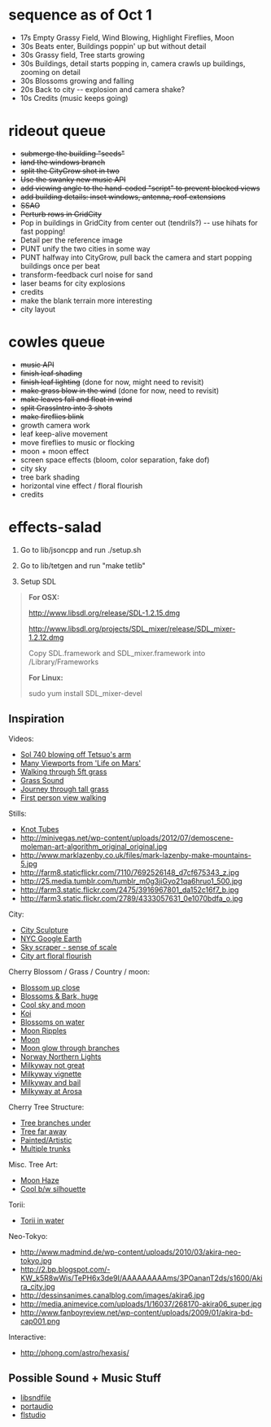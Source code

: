 sequence as of Oct 1
====================
 - 17s Empty Grassy Field, Wind Blowing, Highlight Fireflies, Moon
 - 30s Beats enter, Buildings poppin' up but without detail
 - 30s Grassy field, Tree starts growing
 - 30s Buildings, detail starts popping in, camera crawls up buildings, zooming on detail
 - 30s Blossoms growing and falling
 - 20s Back to city -- explosion and camera shake?
 - 10s Credits (music keeps going)

rideout queue
=============
 - ~~submerge the building "seeds"~~
 - ~~land the windows branch~~
 - ~~split the CityGrow shot in two~~
 - ~~Use the swanky new music API~~
 - ~~add viewing angle to the hand-coded "script" to prevent blocked views~~
 - ~~add building details: inset windows, antenna, roof extensions~~
 - ~~SSAO~~
 - ~~Perturb rows in GridCity~~
 - Pop in buildings in GridCity from center out (tendrils?) -- use hihats for fast popping!
 - Detail per the reference image
 - PUNT unify the two cities in some way
 - PUNT halfway into CityGrow, pull back the camera and start popping buildings once per beat
 - transform-feedback curl noise for sand
 - laser beams for city explosions
 - credits 
 - make the blank terrain more interesting
 - city layout

cowles queue
============
 - ~~music API~~
 - ~~finish leaf shading~~
 - ~~finish leaf lighting~~ (done for now, might need to revisit)
 - ~~make grass blow in the wind~~ (done for now, need to revisit)
 - ~~make leaves fall and float in wind~~
 - ~~split GrassIntro into 3 shots~~
 - ~~make fireflies blink~~
 - growth camera work
 - leaf keep-alive movement
 - move fireflies to music or flocking
 - moon + moon effect
 - screen space effects (bloom, color separation, fake dof)
 - city sky
 - tree bark shading
 - horizontal vine effect / floral flourish
 - credits


effects-salad
=============

1) Go to lib/jsoncpp and run ./setup.sh

2) Go to lib/tetgen and run "make tetlib"

3) Setup SDL


> **For OSX:**
>
> http://www.libsdl.org/release/SDL-1.2.15.dmg
>
> http://www.libsdl.org/projects/SDL_mixer/release/SDL_mixer-1.2.12.dmg
>
> Copy SDL.framework and SDL_mixer.framework into /Library/Frameworks
>
>**For Linux:**
>
>sudo yum install SDL_mixer-devel

Inspiration
-----------
Videos:
  * [Sol 740 blowing off Tetsuo's arm](http://www.youtube.com/watch?feature=player_detailpage&v=LALsuMWv2ps#t=178s)
  * [Many Viewports from 'Life on Mars'](http://www.youtube.com/watch?v=yIMP6-KBSCs#t=17s)
  * [Walking through 5ft grass](http://www.youtube.com/watch?feature=player_detailpage&v=y0AexwPTz1k#t=40s)
  * [Grass Sound](http://www.youtube.com/watch?v=ldGw2mJA5_o&feature=related)
  * [Journey through tall grass](http://www.youtube.com/watch?v=Hsw0trAkKuE&feature=related)
  * [First person view walking](http://www.youtube.com/watch?feature=player_detailpage&v=LYZeB44xrow#t=35s)

Stills:
  * [Knot Tubes](http://www.originalsoundversion.com/wp-content/uploads/2008/12/badloop_luo.jpg)
  * http://minivegas.net/wp-content/uploads/2012/07/demoscene-moleman-art-algorithm_original_original.jpg
  * http://www.marklazenby.co.uk/files/mark-lazenby-make-mountains-5.jpg
  * http://farm8.staticflickr.com/7110/7692526148_d7cf675343_z.jpg
  * http://25.media.tumblr.com/tumblr_m0g3jiGyo21qa6hruo1_500.jpg
  * http://farm3.static.flickr.com/2475/3916967801_da152c16f7_b.jpg
  * http://farm3.static.flickr.com/2789/4333057631_0e1070bdfa_o.jpg

City:
  * [City Sculpture](http://www.talariaenterprises.com/images2/5089a.jpg)
  * [NYC Google Earth](http://sites.duke.edu/tlge/files/2010/02/google_earth_nyc_801.jpg)
  * [Sky scraper - sense of scale](http://www.rianicpa.com/images/resources_buildings.jpg)
  * [City art floral flourish](http://image.shutterstock.com/display_pic_with_logo/95809/95809,1256699441,3/stock-vector-black-city-buildings-and-graffiti-grunge-floral-arrow-design-39726994.jpg)

Cherry Blossom / Grass / Country / moon:
  * [Blossom up close](http://www.onlyinap.com/wp-content/uploads/2011/04/Cherry-Blossom-sprig1.jpg)
  * [Blossoms & Bark, huge](http://www.danielhaydenberman.com/wp-content/images/Wallpaper%20Wednesday/week_13/cherry-tree-1920x1200.jpg)
  * [Cool sky and moon](http://www.flickr.com/photos/25259860/2403305820/)
  * [Koi](http://www.flickr.com/photos/jpinlac/4572623911/)
  * [Blossoms on water](http://www.flickr.com/photos/shanmoe/3529404508/)
  * [Moon Ripples](http://www.flickr.com/photos/allybeag/2277580669/)
  * [Moon](http://www.flickr.com/photos/penguinbush/2768719983/)
  * [Moon glow through branches](http://www.flickr.com/photos/35077273@N06/4312923500/)
  * [Norway Northern Lights](http://www.youtube.com/watch?v=izYiDDt6d8s)
  * [Milkyway not great](http://www.flickr.com/photos/37916495@N07/3667064453/)
  * [Milkyway vignette](http://www.flickr.com/photos/41539320@N08/7289245018/)
  * [Milkyway and bail](http://www.flickr.com/photos/blakesmithphotography/5489197061/)
  * [Milkyway at Arosa](http://www.flickr.com/photos/reflection-stalker/7809105816/)

Cherry Tree Structure:
  * [Tree branches under](http://singlemomwithlove.com/wp-content/uploads/2011/12/Cherry-Trees.jpg)
  * [Tree far away](http://vikneshan.files.wordpress.com/2008/09/cherrytree.jpg)
  * [Painted/Artistic](http://lucien0maverick.files.wordpress.com/2012/08/cherry-tree-by-alex-khrapko.jpg)
  * [Multiple trunks](http://westofpersia.files.wordpress.com/2010/04/bbg-garden-cherry-tree-path.jpg)

Misc. Tree Art:
  * [Moon Haze](http://fc08.deviantart.net/fs50/i/2009/258/e/f/moon_haze_by_CharlotteDeSmith.jpg)
  * [Cool b/w silhouette](http://i.istockimg.com/file_thumbview_approve/11177570/2/stock-photo-11177570-black-birch-betula-pendula-tree-on-hill-isolated-o_n-white.jpg)

Torii:
  * [Torii in water](http://www.kuffner.org/james/gallery/raytracing/torii/Miyajima_torii_gate_postcard.jpg)

Neo-Tokyo:
  * http://www.madmind.de/wp-content/uploads/2010/03/akira-neo-tokyo.jpg
  * http://2.bp.blogspot.com/-KW_k5R8wWis/TePH6x3de9I/AAAAAAAAAms/3POananT2ds/s1600/Akira_city.jpg
  * http://dessinsanimes.canalblog.com/images/akira6.jpg
  * http://media.animevice.com/uploads/1/16037/268170-akira06_super.jpg
  * http://www.fanboyreview.net/wp-content/uploads/2009/01/akira-bd-cap001.png

Interactive:
  * http://phong.com/astro/hexasis/

Possible Sound + Music Stuff
----------------------------
  * [libsndfile](http://www.mega-nerd.com/libsndfile)
  * [portaudio](http://www.portaudio.com)
  * [flstudio](http://www.image-line.com/documents/flstudio.html)

